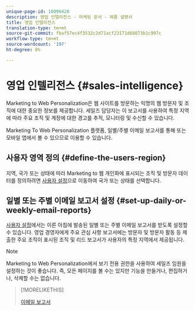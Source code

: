 ```yaml
---
unique-page-id: 10096420
description: 영업 인텔리전스 - 마케팅 문서 - 제품 설명서
title: 영업 인텔리전스
translation-type: tm+mt
source-git-commit: fbaf57ec4f3532c2d71acf23171d60873b1c997c
workflow-type: tm+mt
source-wordcount: '197'
ht-degree: 0%

---
```



# 영업 인텔리전스 {#sales-intelligence}

Marketing to Web Personalization은 웹 사이트를 방문하는 익명의 웹 방문자 및 조직에 대한 중요한 정보를 제공합니다. 세일즈 담당자는 이 보고서를 사용하여 특정 지역에 따라 주요 조직 및 계정에 대한 경고를 추적, 모니터링 및 수신할 수 있습니다.

Marketing To Web Personalization 플랫폼, 일별/주별 이메일 보고서를 통해 또는 모바일 앱에서 볼 수 있으므로 이용할 수 있습니다.

## 사용자 영역 정의 {#define-the-users-region}

지역, 국가 또는 상태에 따라 Marketing to 웹 개인화에 표시되는 조직 및 방문자 데이터를 정의하려면 [사용자 설정](/help/marketo/product-docs/web-personalization/getting-started/user-settings.md)으로 이동하여 국가 또는 상태를 선택합니다.

## 일별 또는 주별 이메일 보고서 설정 {#set-up-daily-or-weekly-email-reports}

[사용자 설정](/help/marketo/product-docs/web-personalization/getting-started/user-settings.md)에서는 이른 아침에 발송된 일별 또는 주별 이메일 보고서를 받도록 설정할 수 있습니다. 영업 경영자에게 주요 관심 사항 보고서에는 방문자 및 방문자 활동 등 제출한 주요 조직이 표시된 조직 및 리드 보고서가 사용자의 특정 지역에서 제공됩니다.

>[!NOTE]
>
>Marketing to Web Personalization에서 보기 전용 권한을 사용하여 세일즈 임원을 설정하는 것이 좋습니다. 즉, 모든 페이지를 볼 수는 있지만 기능을 만들거나, 편집하거나, 삭제할 수는 없습니다.

>[!MORELIKETHIS]
>
>[이메일 보고서](/help/marketo/product-docs/web-personalization/reporting-for-web-personalization/email-reports.md)
